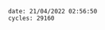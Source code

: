 

                date: 21/04/2022 02:56:50
                cycles: 29160

                         